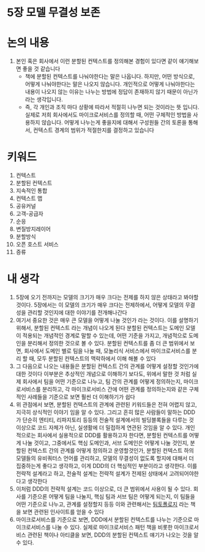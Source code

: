 # 5장 모델 무결성 보존

# 논의 내용

1. 본인 혹은 회사에서 이런 분할된 컨텍스트를 정의해본 경험이 있다면 같이 얘기해보면 좋을 것 같습니다
   - 책에 분할된 컨텍스트를 나눠야한다는 말은 나옵니다. 하지만, 어떤 방식으로, 어떻게 나눠야한다는 말은 나오지 않습니다. 개인적으로 어떻게 나눠야한다는 내용이 나오지 않는 이유는 나누는 방법에 정답이 존재하지 않기 때문이 아닌가라는 생각입니다. 
   - 즉, 각 개인과 조직 마다 상황에 따라서 적절히 나누면 되는 것이라는 뜻 입니다. 실제로 저희 회사에서도 마이크로서비스를 정의할 때, 어떤 구체적인 방법을 사용하지 않습니다. 어떻게 나누는게 좋을지에 대해서 구성원들 간의 토론을 통해서, 컨텍스트 경계의 범위가 적절한지를 결정하고 있습니다

# 키워드

1. 컨텍스트
2. 분할된 컨텍스트
3. 지속적인 통합
4. 컨텍스트 맵
5. 공유커널
6. 고객-공급자
7. 순응
8. 변질방지레이어
9. 분할방식
10. 오픈 호스트 서비스
11. 증류

# 내 생각

1. 5장에 오기 전까지는 모델의 크기가 매우 크다는 전제를 하지 않은 상태라고 봐야할 것이다. 5장에서는 이 모델의 크기가 매우 크다는 전제하에서, 어떻게 모델의 무결성을 관리할 것인지에 대한 이야기를 전개해나간다
2. 여기서 중요한 것은 매우 큰 모델을 어떻게 나눌 것인가 라는 것이다. 이를 설명하기 위해서, 분할된 컨텍스트 라는 개념이 나오게 된다 분할된 컨텍스트는 도메인 모델이 적용되는 개념적인 경계로 말할 수 있는데, 어떤 기준을 가지고, 개념적으로 도메인을 분리해서 정의한 것으로 볼 수 있다. 분할된 컨텍스트를 좀 더 큰 범위에서 보면, 회사에서 도메인 별로 팀을 나눌 때, 모놀리식 서비스에서 마이크로서비스를 분리 할 때, 모두 분할된 컨텍스트의 맥락하에서 이해 해볼 수 있다
3. 그 다음으로 나오는 내용들은 분할된 컨텍스트 간의 관계를 어떻게 설정할 것인가에 대한 것이다 이부분은 추상적인 개념으로 이해하기 보다도, 위에서 말한 것 처럼 실제 회사에서 팀을 어떤 기준으로 나누고, 팀 간의 관계를 어떻게 정의하는지, 마이크로서비스를 분리하고, 각 마이크로서비스 간에 어떤 관계를 정의하는지와 같은 구체적인 사례들을 기준으로 보면 훨씬 더 이해하기가 쉽다
4. 위 관점에서 보면, 분할된 컨텍스트의 관계에 관련된 키워드들은 전혀 어렵지 않고, 지극히 상식적인 이야기 임을 알 수 있다. 그리고 흔히 많은 사람들이 말하는 DDD가 단순히 엔티티, 리파지토리 등등의 전술적 설계에서의 빌딩블록들을 다루는 것 이상으로 코드 자체가 아닌, 실생활에 더 밀접하게 연관된 것임을 알 수 있다. 개인적으로는 회사에서 실용적으로 DDD를 활용하고자 한다면, 분할된 컨텍스트를 어떻게 나눌 것이고, 그중에서도 핵심 도메인과, 서브 도메인은 어떻게 나눌 것인지, 분할된 컨텍스트 간의 관계를 어떻게 정의하고 운영할것인가, 분할된 컨텍스트 하의 모델들의 유비쿼터스 언어를 관리하고, 모델의 무결성이 없도록 할지에 대해서 더 집중하는게 좋다고 생각하고, 이게 DDD의 더 핵심적인 부분이라고 생각한다. 이를 전략적 설계라고 하고, 전술적 설계는 전략적 설계가 전제된 상태에서 고려되어야한다고 생각한다
5. 이처럼 DDD의 전략적 설계는 코드 이상으로, 더 큰 범위에서 사용이 될 수 있다. 회사를 기준으론 어떻게 팀을 나눌지, 핵심 팀과 서브 팀은 어떻게 되는지, 이 팀들을 어떤 기준으로 나누고, 관계를 설정할지 등등 이와 관련해서는 [팀토폴로지](https://www.aladin.co.kr/shop/wproduct.aspx?ItemId=258906450) 라는 책을 보면 관련된 인사이트를 얻을 수 있다
6. 마이크로서비스를 기준으로 보면, DDD에서 분할된 컨텍스트를 나누는 기준으로 마이크로서비스를 나눌 수 있다. 실제로 마이크로서비스 패턴 책을 비롯한 마이크로서비스 관련된 책이나 아티클을 보면, DDD의 분할된 컨텍스트 얘기가 나오는 것을 알 수 있다.